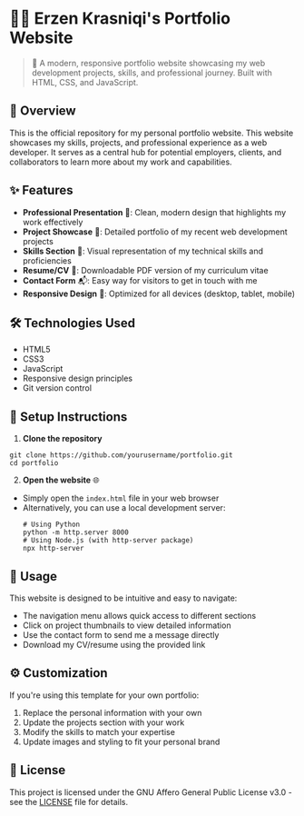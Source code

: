 # 👨‍💻 Erzen Krasniqi's Portfolio Website

> 🚀 A modern, responsive portfolio website showcasing my web development projects, skills, and professional journey. Built with HTML, CSS, and JavaScript.

## 🌟 Overview
This is the official repository for my personal portfolio website. This website showcases my skills, projects, and professional experience as a web developer. It serves as a central hub for potential employers, clients, and collaborators to learn more about my work and capabilities.

## ✨ Features
- **Professional Presentation** 🎯: Clean, modern design that highlights my work effectively
- **Project Showcase** 💼: Detailed portfolio of my recent web development projects
- **Skills Section** 🚀: Visual representation of my technical skills and proficiencies
- **Resume/CV** 📄: Downloadable PDF version of my curriculum vitae
- **Contact Form** 📬: Easy way for visitors to get in touch with me
- **Responsive Design** 📱: Optimized for all devices (desktop, tablet, mobile)

## 🛠️ Technologies Used
- HTML5
- CSS3
- JavaScript
- Responsive design principles
- Git version control

## 🚀 Setup Instructions
1. **Clone the repository**
```
git clone https://github.com/yourusername/portfolio.git
cd portfolio
```

2. **Open the website** 🌐
- Simply open the `index.html` file in your web browser
- Alternatively, you can use a local development server:
    ```
    # Using Python
    python -m http.server 8000
    # Using Node.js (with http-server package)
    npx http-server
    ```

## 📖 Usage
This website is designed to be intuitive and easy to navigate:
- The navigation menu allows quick access to different sections
- Click on project thumbnails to view detailed information
- Use the contact form to send me a message directly
- Download my CV/resume using the provided link

## ⚙️ Customization
If you're using this template for your own portfolio:
1. Replace the personal information with your own
2. Update the projects section with your work
3. Modify the skills to match your expertise
4. Update images and styling to fit your personal brand

## 📝 License
This project is licensed under the GNU Affero General Public License v3.0 - see the [LICENSE](LICENSE) file for details.
